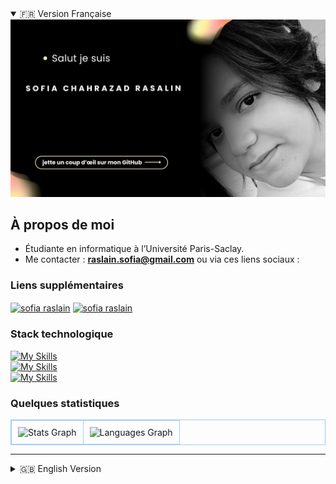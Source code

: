 <details open>
  <summary>🇫🇷 Version Française</summary>

  <img src="./readMe-vfr.jpg">

  ## À propos de moi
  * Étudiante en informatique à l’Université Paris-Saclay.  
  * Me contacter : **raslain.sofia@gmail.com** ou via ces liens sociaux :

  ### Liens supplémentaires
  <p align="left">
  <a href="https://www.linkedin.com/in/sofia-chahrazad-raslain/" target="blank"><img align="center" src="https://raw.githubusercontent.com/maurodesouza/profile-readme-generator/master/src/assets/icons/social/linkedin/default.svg" alt="sofia raslain" height="32" width="32" /></a>
  <a href="https://www.kaggle.com/sofiachahrazad" target="blank"><img align="center" src="https://raw.githubusercontent.com/rahuldkjain/github-profile-readme-generator/master/src/images/icons/Social/kaggle.svg" alt="sofia raslain" height="32" width="32" /></a>
  </p>

  ### Stack technologique
  
<p align="left">

[![My Skills](https://skillicons.dev/icons?i=html,css,js,ts,react,nextjs,tailwind,nodejs,mysql,sql)](https://skillicons.dev) <br>
[![My Skills](https://skillicons.dev/icons?i=docker,git,github,linux,c,cpp)](https://skillicons.dev) <br>
[![My Skills](https://skillicons.dev/icons?i=latex,notion,discord,figma)](https://skillicons.dev) <br>

</p>


  ### Quelques statistiques
  <table style="border-collapse: collapse; border: 1px solid #A1CDF2;">
    <tr>
      <td align="center" style="padding: 10px; border: 1px solid #A1CDF2;">
        <img src="https://github-readme-stats.vercel.app/api?username=sofia-chahrazad&hide_title=true&show_icons=true&include_all_commits=true&count_private=true&theme=material-palenight&locale=fr&hide_border=true&custom_title=Statistiques" width="360" alt="Stats Graph" />
      </td>
      <td align="center" style="padding: 10px; border: 1px solid #A1CDF2;">
        <img src="https://github-readme-stats.vercel.app/api/top-langs?username=sofia-chahrazad&locale=fr&layout=compact&langs_count=6&theme=material-palenight&hide_border=true&custom_title=Langages%20les%20plus%20utilisés&hide=jupyter%20notebook" width="360" alt="Languages Graph" />
      </td>
    </tr>
  </table>
</details>

---

<details>
  <summary>🇬🇧 English Version</summary>

  <img src="./readMe-vf.png">

  ## About Me
  * Computer science major at Paris-Saclay University.  
  * Reach out to me: **raslain.sofia@gmail.com** or use these social links:

  ### Extra Links
  <p align="left">
  <a href="https://www.linkedin.com/in/sofia-chahrazad-raslain/" target="blank"><img align="center" src="https://raw.githubusercontent.com/maurodesouza/profile-readme-generator/master/src/assets/icons/social/linkedin/default.svg" alt="sofia raslain" height="32" width="32" /></a>
  <a href="https://www.kaggle.com/sofiachahrazad" target="blank"><img align="center" src="https://raw.githubusercontent.com/rahuldkjain/github-profile-readme-generator/master/src/images/icons/Social/kaggle.svg" alt="sofia raslain" height="32" width="32" /></a>
  </p>

  ### Tech Stack
<p align="left">

[![My Skills](https://skillicons.dev/icons?i=html,css,js,ts,react,nextjs,tailwind,nodejs,mysql)](https://skillicons.dev) <br>
[![My Skills](https://skillicons.dev/icons?i=docker,git,github,linux,c,cpp)](https://skillicons.dev) <br>
[![My Skills](https://skillicons.dev/icons?i=latex,notion,discord,figma)](https://skillicons.dev) <br>

</p>
  ### Some Statistics
  <table style="border-collapse: collapse; border: 1px solid #A1CDF2;">
    <tr>
      <td align="center" style="padding: 10px; border: 1px solid #A1CDF2;">
        <img src="https://github-readme-stats.vercel.app/api?username=sofia-chahrazad&hide_title=true&show_icons=true&include_all_commits=true&count_private=true&theme=material-palenight&locale=en&hide_border=true&custom_title=Statistics" width="360" alt="Stats Graph" />
      </td>
      <td align="center" style="padding: 10px; border: 1px solid #A1CDF2;">
        <img src="https://github-readme-stats.vercel.app/api/top-langs?username=sofia-chahrazad&locale=en&layout=compact&langs_count=6&theme=material-palenight&hide_border=true&custom_title=Most%20Used%20Languages&hide=jupyter%20notebook" width="360" alt="Languages Graph" />
      </td>
    </tr>
  </table>
</details>
